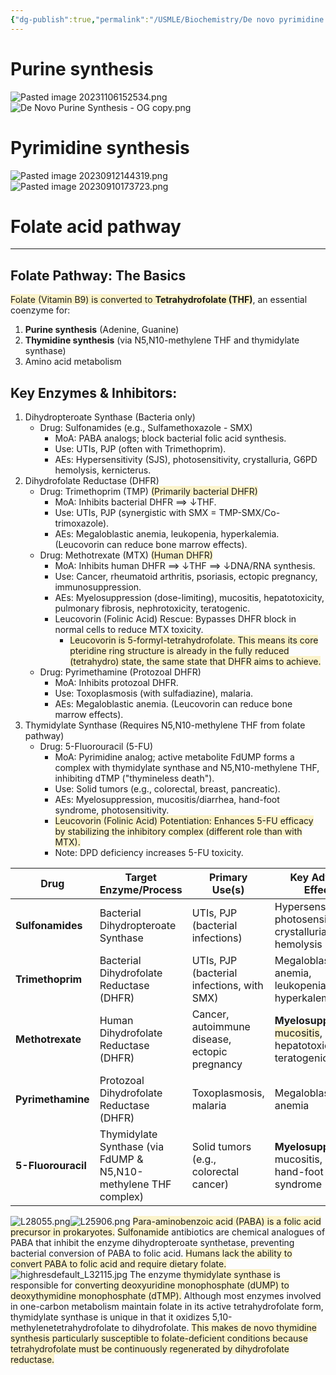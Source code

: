 ```yaml
---
{"dg-publish":true,"permalink":"/USMLE/Biochemistry/De novo pyrimidine and purine synthesis/","tags":["t1"]}
---
```


# Purine synthesis
![Pasted image 20231106152534.png](/img/user/appendix/Pasted%20image%2020231106152534.png)![De Novo Purine Synthesis - OG copy.png](/img/user/appendix/De%20Novo%20Purine%20Synthesis%20-%20OG%20copy.png)
# Pyrimidine synthesis
![Pasted image 20230912144319.png](/img/user/appendix/Pasted%20image%2020230912144319.png)
![Pasted image 20230910173723.png](/img/user/appendix/Pasted%20image%2020230910173723.png)
# Folate acid pathway
---
## **Folate Pathway: The Basics**

<span style="background:rgba(240, 200, 0, 0.2)">Folate (Vitamin B9) is converted to **Tetrahydrofolate (THF)**</span>, an essential coenzyme for:

1. **Purine synthesis** (Adenine, Guanine)
2. **Thymidine synthesis** (via N5,N10-methylene THF and thymidylate synthase)
3. Amino acid metabolism
## **Key Enzymes & Inhibitors:**

1. Dihydropteroate Synthase (Bacteria only)
	* Drug: Sulfonamides (e.g., Sulfamethoxazole - SMX)
		* MoA: PABA analogs; block bacterial folic acid synthesis.
		* Use: UTIs, PJP (often with Trimethoprim).
		* AEs: Hypersensitivity (SJS), photosensitivity, crystalluria, G6PD hemolysis, kernicterus.
2. Dihydrofolate Reductase (DHFR)
	* Drug: Trimethoprim (TMP) <span style="background:rgba(240, 200, 0, 0.2)">(Primarily bacterial DHFR)</span>
		* MoA: Inhibits bacterial DHFR ⟹ $\downarrow$THF.
		* Use: UTIs, PJP (synergistic with SMX = TMP-SMX/Co-trimoxazole).
		* AEs: Megaloblastic anemia, leukopenia, hyperkalemia. (Leucovorin can reduce bone marrow effects).
	* Drug: Methotrexate (MTX) <span style="background:rgba(240, 200, 0, 0.2)">(Human DHFR)</span>
		* MoA: Inhibits human DHFR ⟹ $\downarrow$THF ⟹ $\downarrow$DNA/RNA synthesis.
		* Use: Cancer, rheumatoid arthritis, psoriasis, ectopic pregnancy, immunosuppression.
		* AEs: Myelosuppression (dose-limiting), mucositis, hepatotoxicity, pulmonary fibrosis, nephrotoxicity, teratogenic.
		* Leucovorin (Folinic Acid) Rescue: Bypasses DHFR block in normal cells to reduce MTX toxicity.
			* <span style="background:rgba(240, 200, 0, 0.2)">Leucovorin is 5-formyl-tetrahydrofolate. This means its core pteridine ring structure is already in the fully reduced (tetrahydro) state, the same state that DHFR aims to achieve.</span>
	* Drug: Pyrimethamine (Protozoal DHFR)
		* MoA: Inhibits protozoal DHFR.
		* Use: Toxoplasmosis (with sulfadiazine), malaria.
		* AEs: Megaloblastic anemia. (Leucovorin can reduce bone marrow effects).
3. Thymidylate Synthase (Requires N5,N10-methylene THF from folate pathway)
	* Drug: 5-Fluorouracil (5-FU)
		* MoA: Pyrimidine analog; active metabolite FdUMP forms a complex with thymidylate synthase and N5,N10-methylene THF, inhibiting dTMP ("thymineless death").
		* Use: Solid tumors (e.g., colorectal, breast, pancreatic).
		* AEs: Myelosuppression, mucositis/diarrhea, hand-foot syndrome, photosensitivity.
		* <span style="background:rgba(240, 200, 0, 0.2)">Leucovorin (Folinic Acid) Potentiation: Enhances 5-FU efficacy by stabilizing the inhibitory complex (different role than with MTX).</span>
		* Note: DPD deficiency increases 5-FU toxicity.


| **Drug**           | **Target Enzyme/Process**                                       | **Primary Use(s)**                            | **Key Adverse Effects**                                                                                             | **Leucovorin Interaction**            |
| ------------------ | --------------------------------------------------------------- | --------------------------------------------- | ------------------------------------------------------------------------------------------------------------------- | ------------------------------------- |
| **Sulfonamides**   | Bacterial Dihydropteroate Synthase                              | UTIs, PJP (bacterial infections)              | Hypersensitivity, photosensitivity, crystalluria, G6PD hemolysis                                                    | N/A                                   |
| **Trimethoprim**   | Bacterial Dihydrofolate Reductase (DHFR)                        | UTIs, PJP (bacterial infections, with SMX)    | Megaloblastic anemia, leukopenia, hyperkalemia                                                                      | Rescue (bone marrow)                  |
| **Methotrexate**   | Human Dihydrofolate Reductase (DHFR)                            | Cancer, autoimmune disease, ectopic pregnancy | **Myelosuppression**, <span style="background:rgba(240, 200, 0, 0.2)">mucositis</span>, hepatotoxicity, teratogenic | **Rescue** (reduces toxicity)         |
| **Pyrimethamine**  | Protozoal Dihydrofolate Reductase (DHFR)                        | Toxoplasmosis, malaria                        | Megaloblastic anemia                                                                                                | Rescue (bone marrow)                  |
| **5-Fluorouracil** | Thymidylate Synthase (via FdUMP & N5,N10-methylene THF complex) | Solid tumors (e.g., colorectal cancer)        | **Myelosuppression**, mucositis, diarrhea, hand-foot syndrome                                                       | **Potentiation** (increases efficacy) |

![L28055.png](/img/user/appendix/L28055.png)![L25906.png](/img/user/appendix/L25906.png)
<span style="background:rgba(240, 200, 0, 0.2)">Para-aminobenzoic acid (PABA) is a folic acid precursor in prokaryotes.</span>  <span style="background:rgba(240, 200, 0, 0.2)">Sulfonamide</span> antibiotics are chemical analogues of PABA that inhibit the enzyme dihydropteroate synthetase, preventing bacterial conversion of PABA to folic acid.  <span style="background:rgba(240, 200, 0, 0.2)">Humans lack the ability to convert PABA to folic acid and require dietary folate.</span>
![highresdefault_L32115.jpg](/img/user/appendix/highresdefault_L32115.jpg)
The enzyme<span style="background:rgba(240, 200, 0, 0.2)"> thymidylate synthase</span> is responsible for <span style="background:rgba(240, 200, 0, 0.2)">converting deoxyuridine monophosphate (dUMP) to deoxythymidine monophosphate (dTMP).</span>  Although most enzymes involved in one-carbon metabolism maintain folate in its active tetrahydrofolate form, thymidylate synthase is unique in that it oxidizes 5,10-methylenetetrahydrofolate to dihydrofolate.  <span style="background:rgba(240, 200, 0, 0.2)">This makes de novo thymidine synthesis particularly susceptible to folate-deficient conditions because tetrahydrofolate must be continuously regenerated by dihydrofolate reductase.</span>
